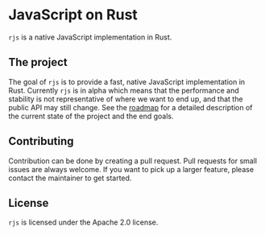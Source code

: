 # JavaScript on Rust

`rjs` is a native JavaScript implementation in Rust.

## The project

The goal of `rjs` is to provide a fast, native JavaScript implementation in Rust.
Currently `rjs` is in alpha which means that the performance and stability is
not representative of where we want to end up, and that the public API may still
change. See the [roadmap](https://github.com/rust-js/rjs/wiki/Roadmap) for a detailed
description of the current state of the project and the end goals.

## Contributing

Contribution can be done by creating a pull request. Pull requests for small issues
are always welcome. If you want to pick up a larger feature, please contact
the maintainer to get started.

## License

`rjs` is licensed under the Apache 2.0 license.
